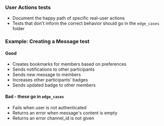 ### User Actions tests

- Document the happy path of specific real-user actions
- Tests that don't inform the correct behavior should go in the `edge_cases` folder

### Example: Creating a Message test

#### Good

- Creates bookmarks for members based on preferences
- Sends notifications to other participants
- Sends new message to members
- Increases other participants' badges
- Sends updated badge to other members

#### Bad - these go in `edge_cases`

- Fails when user is not authenticated
- Returns an error when message's content is empty
- Returns an error channel_id is not given
